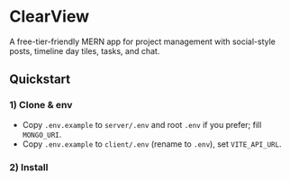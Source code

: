 # ClearView

A free-tier-friendly MERN app for project management with social-style posts, timeline day tiles, tasks, and chat.

## Quickstart

### 1) Clone & env
- Copy `.env.example` to `server/.env` and root `.env` if you prefer; fill `MONGO_URI`.
- Copy `.env.example` to `client/.env` (rename to `.env`), set `VITE_API_URL`.

### 2) Install
